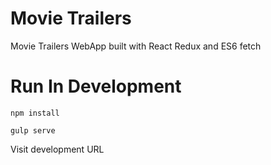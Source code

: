# Movie Trailers

Movie Trailers WebApp built with React Redux and ES6 fetch

# Run In Development

`npm install`

`gulp serve`

Visit development URL
